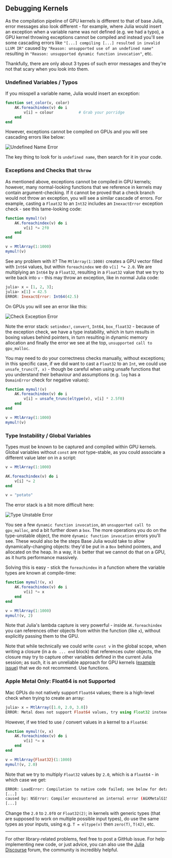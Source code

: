 ## Debugging Kernels

As the compilation pipeline of GPU kernels is different to that of base Julia, error messages also look different - for example, where Julia would insert an exception when a variable name was not defined (e.g. we had a typo), a GPU kernel throwing exceptions cannot be compiled and instead you'll see some cascading errors like `"[...] compiling [...] resulted in invalid LLVM IR"` caused by `"Reason: unsupported use of an undefined name"` resulting in `"Reason: unsupported dynamic function invocation"`, etc.

Thankfully, there are only about 3 types of such error messages and they're not that scary when you look into them.


### Undefined Variables / Typos

If you misspell a variable name, Julia would insert an exception:

```julia
function set_color(v, color)
    AK.foreachindex(v) do i
        v[i] = colour           # Grab your porridge
    end
end
```

However, exceptions cannot be compiled on GPUs and you will see cascading errors like below:

![Undefined Name Error](./assets/debug_undefined_name.png)

The key thing to look for is `undefined name`, then search for it in your code.


### Exceptions and Checks that `throw`

As mentioned above, exceptions cannot be compiled in GPU kernels; however, many normal-looking functions that we reference in kernels may contain argument-checking. If it cannot be proved that a check branch would not throw an exception, you will see a similar cascade of errors. For example, casting a `Float32` to an `Int32` includes an `InexactError` exception check - see this tame-looking code:

```julia
function mymul!(v)
    AK.foreachindex(v) do i
        v[i] *= 2f0
    end
end

v = MtlArray(1:1000)
mymul!(v)
```

See any problem with it? The `MtlArray(1:1000)` creates a GPU vector filled with `Int64` values, but within `foreachindex` we do `v[i] *= 2.0`. We are multiplying an `Int64` by a `Float32`, resulting in a `Float32` value that we try to write back into `v` - this may throw an exception, like in normal Julia code:

```julia
julia> x = [1, 2, 3];
julia> x[1] = 42.5
ERROR: InexactError: Int64(42.5)
```

On GPUs you will see an error like this:

![Check Exception Error](./assets/debug_check_exception.png)

Note the error stack: `setindex!`, `convert`, `Int64`, `box_float32` - because of the exception check, we have a type instability, which in turn results in boxing values behind pointers, in turn resulting in dynamic memory allocation and finally the error we see at the top, `unsupported call to gpu_malloc`.

You may need to do your correctness checks manually, without exceptions; in this specific case, if we did want to cast a `Float32` to an `Int`, we could use `unsafe_trunc(T, x)` - though be careful when using unsafe functions that you understand their behaviour and assumptions (e.g. `log` has a `DomainError` check for negative values):

```julia
function mymul!(v)
    AK.foreachindex(v) do i
        v[i] = unsafe_trunc(eltype(v), v[i] * 2.5f0)
    end
end

v = MtlArray(1:1000)
mymul!(v)
```


### Type Instability / Global Variables

Types must be known to be captured and compiled within GPU kernels. Global variables without `const` are *not* type-stable, as you could associate a different value later on in a script:

```julia
v = MtlArray(1:1000)

AK.foreachindex(v) do i
    v[i] *= 2
end

v = "potato"
```

The error stack is a bit more difficult here:

![Type Unstable Error](./assets/debug_type_unstable.png)

You see a few `dynamic function invocation`, an `unsupported call to gpu_malloc`, and a bit further down a `box`. The more operations you do on the type-unstable object, the more `dynamic function invocation` errors you'll see. These would also be the steps Base Julia would take to allow dynamically-changing objects: they'd be put in a `Box` behind pointers, and allocated on the heap. In a way, it is better that we cannot do that on a GPU, as it hurts performance massively.

Solving this is easy - stick the `foreachindex` in a function where the variable types are known at compile-time:

```julia
function mymul!(v, x)
    AK.foreachindex(v) do i
        v[i] *= x
    end
end

v = MtlArray(1:1000)
mymul!(v, 2)
```

Note that Julia's lambda capture is very powerful - inside `AK.foreachindex` you can references other objects from within the function (like `x`), without explicitly passing them to the GPU.

Note that while technically we could write `const v` in the global scope, when writing a closure (in a `do ... end` block) that references outer objects, the closure may try to capture other variables defined in the current Julia session; as such, it is an unreliable approach for GPU kernels ([example issue](https://github.com/JuliaGPU/AcceleratedKernels.jl/issues/13)) that we do not recommend. Use functions.


### Apple Metal Only: Float64 is not Supported

Mac GPUs do not natively support `Float64` values; there is a high-level check when trying to create an array:

```julia
julia> x = MtlArray([1.0, 2.0, 3.0])
ERROR: Metal does not support Float64 values, try using Float32 instead
```

However, if we tried to use / convert values in a kernel to a `Float64`:

```julia
function mymul!(v, x)
    AK.foreachindex(v) do i
        v[i] *= x
    end
end

v = MtlArray{Float32}(1:1000)
mymul!(v, 2.0)
```

Note that we try to multiply `Float32` values by `2.0`, which is a `Float64` - in which case we get:

```bash
ERROR: LoadError: Compilation to native code failed; see below for details.
[...]
caused by: NSError: Compiler encountered an internal error (AGXMetalG15X_M1, code 3)
[...]
```

Change the `2.0` to `2.0f0` or `Float32(2)`; in kernels with generic types (that are supposed to work on multiple possible input types), do use the same types as your inputs, using e.g. `T = eltype(v)` then `zero(T)`, `T(42)`, etc.


---

For other library-related problems, feel free to post a GitHub issue. For help implementing new code, or just advice, you can also use the [Julia Discourse](https://discourse.julialang.org/c/domain/gpu/11) forum, the community is incredibly helpful.

